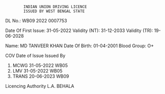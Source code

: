             INDIAN UNION DRIVING LICENCE
            ISSUED BY WEST BENGAL STATE

DL No.: WB09 2022 0007753

Date Of First Issue: 31-05-2022
Validity (NT): 31-12-2033
Validity (TR): 19-06-2028

Name: MD TANVEER KHAN
Date Of Birth: 01-04-2001
Blood Group: O+

COV          Date of Issue     Issued By 
1) MCWG        31-05-2022          WB05
2) LMV         31-05-2022          WB05
3) TRANS       20-06-2023          WB09

Licencing Authority
L.A. BEHALA
